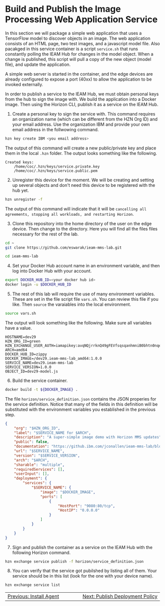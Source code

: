 # Build and Publish the Image Processing Web Application Service

In this section we will package a simple web application that uses a TensorFlow model to discover objects in an image.  The web application consists of an HTML page, two test images, and a javascript model file.  Also pacakged in this service container is a script `service.sh` that runs constantly polling the IEAM Hub for changes in the model object.  When a change is published, this script will pull a copy of the new object (model file), and update the application.

A simple web server is started in the container, and the edge devices are already configured to expose a port (40xx) to allow the application to be invoked externally.

In order to publish a service to the IEAM Hub, we must obtain personal keys from the hub to sign the image with.  We build the application into a Docker image.  Then using the Horizon CLI, publish it as a service on the IEAM Hub.

1. Create a personal key to sign the service with.  This command requires an organization name (which can be different from the HZN Org ID) and your email address.  Use the organization IBM and provide your own email address in the follwowing command.
```bash
hzn key create IBM <you email address>

```
The output of this command will create a new public/private key and place them in the local `.hzn` folder.  The output looks something like the following.
```
Created keys:
 	/home/coc/.hzn/keys/service.private.key
	/home/coc/.hzn/keys/service.public.pem
```

2. Unregister this device for the moment.  We will be creating and setting up several objects and don't need this device to be registered with the hub yet. 
```bash
hzn unregister -f

```
The output of this command will indicate that it will be ``cancelling all agreements, stopping all workloads, and restarting Horizon``.  

3. Clone this repository into the home directory of the user on the edge device.  Then change to the directory.  Here you will find all the files files necessary for the rest of the lab.
```bash
cd ~
git clone https://github.com/eswarak/ieam-mms-lab.git

cd ieam-mms-lab

```

4. Set your Docker Hub account name in an environment variable, and then log into Docker Hub with your account.
```bash
export DOCKER_HUB_ID=<your docker hub id>
docker login -u $DOCKER_HUB_ID

```

5. The rest of this lab will require the use of many environment variables.  These are set in the file script file `vars.sh`.  You can review this file if you like.  Then `source` the varaiables into the local environment.
```bash
source vars.sh

```
The output will look something like the following.  Make sure all variables have a value.
```
HOSTNAME=dev29
HZN_ORG_ID=green
HZN_EXCHANGE_USER_AUTH=iamapikey:avqNQjrrknQ49gFEVfsqsqanhmniB0bhtn0nqe4oSovx
ARCH=amd64
DOCKER_HUB_ID=zippy
DOCKER_IMAGE=/dev29.ieam-mms-lab_amd64:1.0.0
SERVICE_NAME=dev29.ieam-mms-lab
SERVICE_VERSION=1.0.0
OBJECT_ID=dev29-model.js
```

6. Build the service container.
```bash
docker build -t ${DOCKER_IMAGE} .

```

The file `horizon/service_definition.json` contains the JSON properies for the service definition.  Notice that many of the fields in this definition will be substituted with the environment variables you established in the previous step.
```json
{
    "org": "$HZN_ORG_ID",
    "label": "$SERVICE_NAME for $ARCH",
    "description": "A super-simple image demo with Horizon MMS updates",
    "public": false,
    "documentation": "https://github.ibm.com/jconallen/ieam-mms-lab/blob/master/docs/README.md",
    "url": "$SERVICE_NAME",
    "version": "$SERVICE_VERSION",
    "arch": "$ARCH",
    "sharable": "multiple",
    "requiredServices": [],
    "userInput": [],
    "deployment": {
        "services": {
            "$SERVICE_NAME": {
                "image": "$DOCKER_IMAGE",
		        "ports": [
                    {
                        "HostPort": "9080:80/tcp",
                        "HostIP": "0.0.0.0"
                    }
                ]
            }
        }
    }
}
```


7. Sign and publish the container as a service on the IEAM Hub with the following Horizon command.
```bash
hzn exchange service publish -f horizon/service_definition.json

```

8. You can verify that the service got pubilshed by listing all of them. Your service should be in this list (look for the one with your device name).
```bash
hzn exchange service list

```

<table align="center">
<tr>
  <td align="left" width="9999"><a href="install_agent.md">Previous: Install Agent</a> </td>
  <td align="right" width="9999"><a href="publish_deployment_policy.md">Next: Publish Deployment Policy </a> </td>
</tr>
</table>
